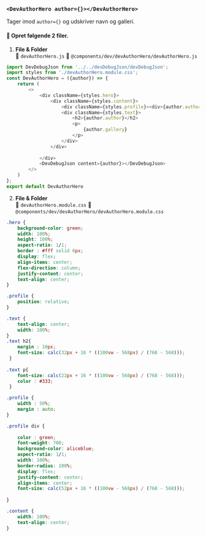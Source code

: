 
### `<DevAuthorHero author={}></DevAuthorHero>`

Tager imod `author={}` og udskriver navn og galleri.

#### :dart: Opret følgende 2 filer.

1. **File & Folder**    
:pencil: `devAuthorHero.js` :file_folder: `@components/dev/devAuthorHero/devAuthorHero.js`
```javascript
import DevDebugJson from '../../devDebugJson/devDebugJson';
import styles from './devAuthorHero.module.css';
const DevAuthorHero = ({author}) => {
    return (
        <>
            <div className={styles.hero}>
                <div className={styles.content}>
                    <div className={styles.profile}><div>{author.author.split('')[0]}</div></div>
                    <div className={styles.text}>
                        <h2>{author.author}</h2>
                        <p>
                            {author.gallery}
                        </p>
                    </div>
                </div>
                
            </div>
            <DevDebugJson content={author}></DevDebugJson>
        </>
    )
};
export default DevAuthorHero
```

2. **File & Folder**   
:pencil: `devAuthorHero.module.css` :file_folder: `@components/dev/devAuthorHero/devAuthorHero.module.css`

```css
.hero {
    background-color: green;
    width: 100%;
    height: 100%;
    aspect-ratio: 1/1;
    border : #fff solid 6px;
    display: flex;
    align-items: center;
    flex-direction: column;
    justify-content: center;
    text-align: center;
}

.profile {
    position: relative;
}

.text {
    text-align: center;
    width: 100%;
}
.text h2{
    margin : 10px;
    font-size: calc(32px + 16 * ((100vw - 568px) / (768 - 568)));
 }
 
.text p{
    font-size: calc(22px + 16 * ((100vw - 568px) / (768 - 568)));
    color : #333;
 }

.profile {
    width : 50%;
    margin : auto;
}

.profile div {
    
    color : green;
    font-weight: 700;
    background-color: aliceblue;
    aspect-ratio: 1/1;
    width: 100%;
    border-radius: 100%;
    display: flex;
    justify-content: center;
    align-items: center;
    font-size: calc(52px + 16 * ((100vw - 568px) / (768 - 568)));
    
}

.content {
    width: 100%;
    text-align: center;
}
```